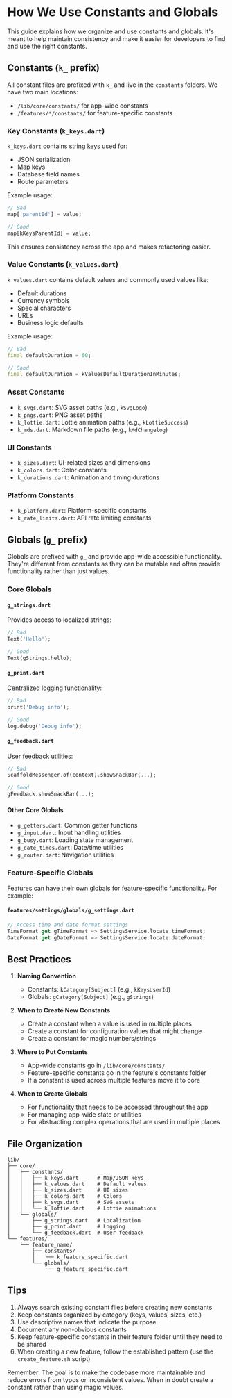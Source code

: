 # How We Use Constants and Globals

This guide explains how we organize and use constants and globals. It's meant to help maintain consistency and make it easier for developers to find and use the right constants.

## Constants (`k_` prefix)

All constant files are prefixed with `k_` and live in the `constants` folders. We have two main locations:
- `/lib/core/constants/` for app-wide constants
- `/features/*/constants/` for feature-specific constants

### Key Constants (`k_keys.dart`)

`k_keys.dart` contains string keys used for:
- JSON serialization
- Map keys
- Database field names
- Route parameters

Example usage:
```dart
// Bad
map['parentId'] = value;

// Good
map[kKeysParentId] = value;
```

This ensures consistency across the app and makes refactoring easier.

### Value Constants (`k_values.dart`)

`k_values.dart` contains default values and commonly used values like:
- Default durations
- Currency symbols
- Special characters
- URLs
- Business logic defaults

Example usage:
```dart
// Bad
final defaultDuration = 60;

// Good
final defaultDuration = kValuesDefaultDurationInMinutes;
```

### Asset Constants
- `k_svgs.dart`: SVG asset paths (e.g., `kSvgLogo`)
- `k_pngs.dart`: PNG asset paths
- `k_lottie.dart`: Lottie animation paths (e.g., `kLottieSuccess`)
- `k_mds.dart`: Markdown file paths (e.g., `kMdChangelog`)

### UI Constants
- `k_sizes.dart`: UI-related sizes and dimensions
- `k_colors.dart`: Color constants
- `k_durations.dart`: Animation and timing durations

### Platform Constants
- `k_platform.dart`: Platform-specific constants
- `k_rate_limits.dart`: API rate limiting constants

## Globals (`g_` prefix)

Globals are prefixed with `g_` and provide app-wide accessible functionality. They're different from constants as they can be mutable and often provide functionality rather than just values.

### Core Globals

#### `g_strings.dart`
Provides access to localized strings:
```dart
// Bad
Text('Hello');

// Good
Text(gStrings.hello);
```

#### `g_print.dart`
Centralized logging functionality:
```dart
// Bad
print('Debug info');

// Good
log.debug('Debug info');
```

#### `g_feedback.dart`
User feedback utilities:
```dart
// Bad
ScaffoldMessenger.of(context).showSnackBar(...);

// Good
gFeedback.showSnackBar(...);
```

#### Other Core Globals
- `g_getters.dart`: Common getter functions
- `g_input.dart`: Input handling utilities
- `g_busy.dart`: Loading state management
- `g_date_times.dart`: Date/time utilities
- `g_router.dart`: Navigation utilities

### Feature-Specific Globals

Features can have their own globals for feature-specific functionality. For example:

#### `features/settings/globals/g_settings.dart`
```dart
// Access time and date format settings
TimeFormat get gTimeFormat => SettingsService.locate.timeFormat;
DateFormat get gDateFormat => SettingsService.locate.dateFormat;
```

## Best Practices

1. **Naming Convention**
   - Constants: `kCategory[Subject]` (e.g., `kKeysUserId`)
   - Globals: `gCategory[Subject]` (e.g., `gStrings`)

2. **When to Create New Constants**
   - Create a constant when a value is used in multiple places
   - Create a constant for configuration values that might change
   - Create a constant for magic numbers/strings

3. **Where to Put Constants**
   - App-wide constants go in `/lib/core/constants/`
   - Feature-specific constants go in the feature's constants folder
   - If a constant is used across multiple features move it to core

4. **When to Create Globals**
   - For functionality that needs to be accessed throughout the app
   - For managing app-wide state or utilities
   - For abstracting complex operations that are used in multiple places

## File Organization

```
lib/
├── core/
│   ├── constants/
│   │   ├── k_keys.dart      # Map/JSON keys
│   │   ├── k_values.dart    # Default values
│   │   ├── k_sizes.dart     # UI sizes
│   │   ├── k_colors.dart    # Colors
│   │   ├── k_svgs.dart      # SVG assets
│   │   └── k_lottie.dart    # Lottie animations
│   └── globals/
│       ├── g_strings.dart   # Localization
│       ├── g_print.dart     # Logging
│       └── g_feedback.dart  # User feedback
└── features/
    └── feature_name/
        ├── constants/
        │   └── k_feature_specific.dart
        └── globals/
            └── g_feature_specific.dart
```

## Tips

1. Always search existing constant files before creating new constants
2. Keep constants organized by category (keys, values, sizes, etc.)
3. Use descriptive names that indicate the purpose
4. Document any non-obvious constants
5. Keep feature-specific constants in their feature folder until they need to be shared
6. When creating a new feature, follow the established pattern (use the `create_feature.sh` script)

Remember: The goal is to make the codebase more maintainable and reduce errors from typos or inconsistent values. When in doubt create a constant rather than using magic values. 